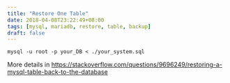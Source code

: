 ```yaml
---
title: "Restore One Table"
date: 2018-04-08T23:22:49+08:00
tags: [mysql, mariadb, restore, table, backup]
draft: false
---
```


```
mysql -u root -p your_DB < ./your_system.sql
```

More details in https://stackoverflow.com/questions/9696249/restoring-a-mysql-table-back-to-the-database
